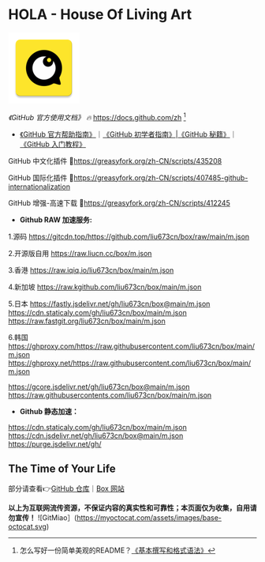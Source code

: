 # HOLA - House Of Living Art
![HelloWorld](icons/HIKicon.png)

 *《GitHub 官方使用文档》 🔥* https://docs.github.com/zh [^1]
* [《GitHub 官方帮助指南》](https://support.github.com)｜[《GitHub 初学者指南》](https://www.githubs.cn/post/what-is-github)|[《GitHub 秘籍》](https://github.com/tiimgreen/github-cheat-sheet/blob/master/README.zh-cn.md)｜[《GitHub 入门教程》](https://github.com/CatOneTwo/GitHub-Tutorial)

GitHub 中文化插件 🔰https://greasyfork.org/zh-CN/scripts/435208

GitHub 国际化插件 🔰https://greasyfork.org/zh-CN/scripts/407485-github-internationalization

GitHub 增强-高速下载 🔰https://greasyfork.org/zh-CN/scripts/412245

* **Github RAW 加速服务:**

1.源码
https://gitcdn.top/https://github.com/liu673cn/box/raw/main/m.json

2.开源版自用
https://raw.liucn.cc/box/m.json

3.香港
https://raw.iqiq.io/liu673cn/box/main/m.json

4.新加坡
https://raw.kgithub.com/liu673cn/box/main/m.json

5.日本
https://fastly.jsdelivr.net/gh/liu673cn/box@main/m.json
https://cdn.staticaly.com/gh/liu673cn/box/main/m.json
https://raw.fastgit.org/liu673cn/box/main/m.json

6.韩国
https://ghproxy.com/https://raw.githubusercontent.com/liu673cn/box/main/m.json
https://ghproxy.net/https://raw.githubusercontent.com/liu673cn/box/main/m.json

https://gcore.jsdelivr.net/gh/liu673cn/box@main/m.json
https://raw.githubusercontents.com/liu673cn/box/main/m.json

* **Github 静态加速：**

https://cdn.staticaly.com/gh/liu673cn/box/main/m.json
https://cdn.jsdelivr.net/gh/liu673cn/box@main/m.json
https://purge.jsdelivr.net/gh/

## The Time of Your Life
部分请查看👉[GitHub 仓库](https://github.com/liu673cn/box)｜[Box 网站](http://raw.liucn.cc/box)

**以上为互联网流传资源，不保证内容的真实性和可靠性；本页面仅为收集，自用请勿宣传！**
![GitMiao］(https://myoctocat.com/assets/images/base-octocat.svg)
[^1]:怎么写好一份简单美观的README？[《基本撰写和格式语法》](https://docs.github.com/zh/get-started/writing-on-github/getting-started-with-writing-and-formatting-on-github/basic-writing-and-formatting-syntax)
